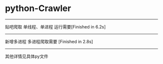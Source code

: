 # python-Crawler
---
贴吧爬取
单线程、单进程
运行需要[Finished in 6.2s]

---
新增多进程
多进程爬取需要
[Finished in 2.8s]

---
其他详情见具体py文件